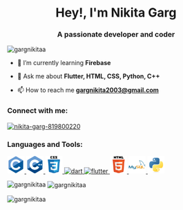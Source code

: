 <h1 align="center">Hey!, I'm Nikita Garg</h1>
<h3 align="center">A passionate developer and coder</h3>

<p align="left"> <img src="https://komarev.com/ghpvc/?username=gargnikitaa&label=Profile%20views&color=0e75b6&style=flat" alt="gargnikitaa" /> </p>

- 🌱 I’m currently learning **Firebase**

- 💬 Ask me about **Flutter, HTML, CSS, Python, C++**

- 📫 How to reach me **gargnikita2003@gmail.com**

<h3 align="left">Connect with me:</h3>
<p align="left">
<a href="https://linkedin.com/in/nikita-garg-819800220" target="blank"><img align="center" src="https://raw.githubusercontent.com/rahuldkjain/github-profile-readme-generator/master/src/images/icons/Social/linked-in-alt.svg" alt="nikita-garg-819800220" height="30" width="40" /></a>
</p>

<h3 align="left">Languages and Tools:</h3>
<p align="left"> <a href="https://www.cprogramming.com/" target="_blank" rel="noreferrer"> <img src="https://raw.githubusercontent.com/devicons/devicon/master/icons/c/c-original.svg" alt="c" width="40" height="40"/> </a> <a href="https://www.w3schools.com/cpp/" target="_blank" rel="noreferrer"> <img src="https://raw.githubusercontent.com/devicons/devicon/master/icons/cplusplus/cplusplus-original.svg" alt="cplusplus" width="40" height="40"/> </a> <a href="https://www.w3schools.com/css/" target="_blank" rel="noreferrer"> <img src="https://raw.githubusercontent.com/devicons/devicon/master/icons/css3/css3-original-wordmark.svg" alt="css3" width="40" height="40"/> </a> <a href="https://dart.dev" target="_blank" rel="noreferrer"> <img src="https://www.vectorlogo.zone/logos/dartlang/dartlang-icon.svg" alt="dart" width="40" height="40"/> </a> <a href="https://flutter.dev" target="_blank" rel="noreferrer"> <img src="https://www.vectorlogo.zone/logos/flutterio/flutterio-icon.svg" alt="flutter" width="40" height="40"/> </a> <a href="https://www.w3.org/html/" target="_blank" rel="noreferrer"> <img src="https://raw.githubusercontent.com/devicons/devicon/master/icons/html5/html5-original-wordmark.svg" alt="html5" width="40" height="40"/> </a> <a href="https://www.mysql.com/" target="_blank" rel="noreferrer"> <img src="https://raw.githubusercontent.com/devicons/devicon/master/icons/mysql/mysql-original-wordmark.svg" alt="mysql" width="40" height="40"/> </a> <a href="https://www.python.org" target="_blank" rel="noreferrer"> <img src="https://raw.githubusercontent.com/devicons/devicon/master/icons/python/python-original.svg" alt="python" width="40" height="40"/> </a> </p>

<p><img align="left" src="https://github-readme-stats.vercel.app/api/top-langs?username=gargnikitaa&show_icons=true&locale=en&layout=compact" alt="gargnikitaa" /></p>

<p>&nbsp;<img align="center" src="https://github-readme-stats.vercel.app/api?username=gargnikitaa&show_icons=true&locale=en" alt="gargnikitaa" /></p>

<p><img align="center" src="https://github-readme-streak-stats.herokuapp.com/?user=gargnikitaa&" alt="gargnikitaa" /></p>
